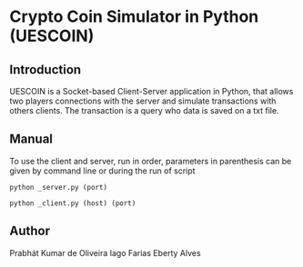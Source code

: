 **Crypto Coin Simulator in Python (UESCOIN)**
========================

Introduction
------------------------
UESCOIN is a Socket-based Client-Server application in Python, that allows two players connections with the server and simulate transactions with others clients. The transaction is a query who data is saved on a txt file.


Manual
------------------------

To use the client and server, run in order, parameters in parenthesis can be given by command line or during the run of script

	python _server.py (port)
  
	python _client.py (host) (port)

Author
------------------------
Prabhát Kumar de Oliveira
Iago Farias
Eberty Alves
